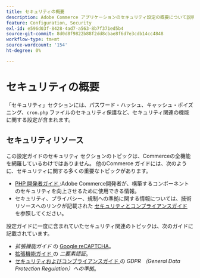 ```yaml
---
title: セキュリティの概要
description: Adobe Commerce アプリケーションのセキュリティ設定の概要について説明します。
feature: Configuration, Security
exl-id: e596d03f-8428-4ad7-a563-8b7f371ed5b4
source-git-commit: 8d0d8f9822b88f2dd8cbae8f6d7e3cdb14cc4848
workflow-type: tm+mt
source-wordcount: '154'
ht-degree: 0%

---
```


# セキュリティの概要

「セキュリティ」セクションには、パスワード・ハッシュ、キャッシュ・ポイズニング、`cron.php` ファイルのセキュリティ保護など、セキュリティ関連の機能に関する設定が含まれます。

## セキュリティリソース

この設定ガイドのセキュリティ セクションのトピックは、Commerceの全機能を網羅しているわけではありません。 他のCommerce ガイドには、次のように、セキュリティに関する多くの重要なトピックがあります。

- [PHP 開発者ガイド ](https://developer.adobe.com/commerce/php/development/security/):Adobe Commerce開発者が、構築するコンポーネントのセキュリティを向上させるために使用できる情報。
- セキュリティ、プライバシー、規制への準拠に関する情報については、技術リソースへのリンクが記載された [ セキュリティとコンプライアンスガイド ](https://devdocs.magento.com/security/security-and-compliance.html) を参照してください。

設定ガイドに一度に含まれていたセキュリティ関連のトピックは、次のガイドに記載されています。

- _拡張機能ガイド_ の [Google reCAPTCHA](https://devdocs.magento.com/guides/v2.4/security/google-recaptcha.html)。
- [ 拡張機能ガイド ](https://devdocs.magento.com/guides/v2.4/security/two-factor-authentication.html) の _二要素認証_。
- [ セキュリティおよびコンプライアンスガイド ](https://devdocs.magento.com/compliance/privacy/gdpr.html) の _GDPR （General Data Protection Regulation）への準拠_。
